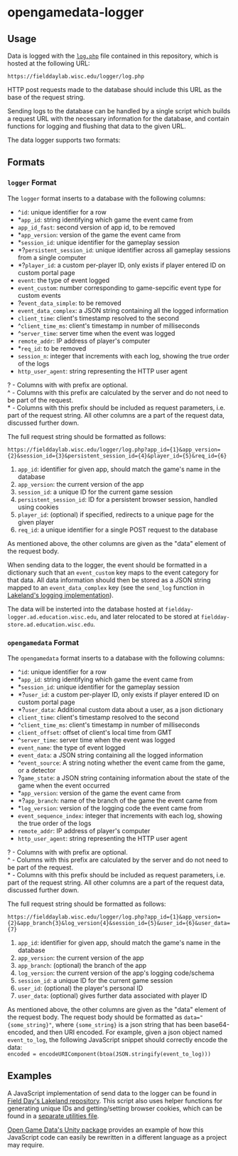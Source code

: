 # opengamedata-logger

<a name="usage"/>

## Usage

Data is logged with the [`log.php`](https://github.com/opengamedata/opengamedata-logger/blob/master/log.php) file contained in this repository, which is hosted at the following URL:

`https://fielddaylab.wisc.edu/logger/log.php`

HTTP post requests made to the database should include this URL as the base of the request string.

Sending logs to the database can be handled by a single script which builds a request URL with the necessary information for the database, and contain functions for logging and flushing that data to the given URL.

The data logger supports two formats:

<a name="Formats"/>

## Formats

### `logger` Format

The `logger` format inserts to a database with the following columns:

- ^`id`: unique identifier for a row
- *`app_id`: string identifying which game the event came from
- `app_id_fast`: second version of app id, to be removed
- *`app_version`: version of the game the event came from
- *`session_id`: unique identifier for the gameplay session
- *?`persistent_session_id`: unique identifier across all gameplay sessions from a single computer
- *?`player_id`: a custom per-player ID, only exists if player entered ID on custom portal page
- `event`: the type of event logged
- `event_custom`: number corresponding to game-sepcific event type for custom events
- ?`event_data_simple`: to be removed
- `event_data_complex`: a JSON string containing all the logged information
- `client_time`: client's timestamp resolved to the second
- ^`client_time_ms`: client's timestamp in number of milliseconds
- ^`server_time`: server time when the event was logged
- `remote_addr`: IP address of player's computer
- *`req_id`: to be removed
- `session_n`: integer that increments with each log, showing the true order of the logs
- `http_user_agent`: string representing the HTTP user agent

? - Columns with with prefix are optional.  
^ - Columns with this prefix are calculated by the server and do not need to be part of the request.  
\* - Columns with this prefix should be included as request parameters, i.e. part of the request string.
All other columns are a part of the request data, discussed further down.  

The full request string should be formatted as follows:

`https://fielddaylab.wisc.edu/logger/log.php?app_id={1}&app_version={2}&session_id={3}&persistent_session_id={4}&player_id={5}&req_id={6}`

1. `app_id`: identifier for given app, should match the game's name in the database
2. `app_version`: the current version of the app
3. `session_id`: a unique ID for the current game session
4. `persistent_session_id`: ID for a persistent browser session, handled using cookies
5. `player_id`: (optional) if specified, redirects to a unique page for the given player
6. `req_id`: a unique identifier for a single POST request to the database

<!-- In [previous implementations](#examples), string is built within the logging object's constructor. A logging function should then take in a properly formatted dictionary, add keys for session number and client time, and add the dictionary to an accrued list of data. A flush function can then be called, which sends an HTTP request to the specified URL, and flushes logs stored into the accrued list to the database in that POST request. -->

As mentioned above, the other columns are given as the "data" element of the request body.

When sending data to the logger, the event should be formatted in a dictionary such that an `event_custom` key maps to the event category for that data. All data information should then be stored as a JSON string mapped to an `event_data_complex` key (see the `send_log` function in [Lakeland's logging implementation](https://github.com/fielddaylab/lakeland/blob/master/src/logging.js#L725)).

The data will be insterted into the database hosted at `fieldday-logger.ad.education.wisc.edu`, and later relocated to be stored at `fieldday-store.ad.education.wisc.edu`.
### `opengamedata` Format

The `opengamedata` format inserts to a database with the following columns:

- ^`id`: unique identifier for a row
- *`app_id`: string identifying which game the event came from
- *`session_id`: unique identifier for the gameplay session
- *?`user_id`: a custom per-player ID, only exists if player entered ID on custom portal page
- *?`user_data`: Additional custom data about a user, as a json dictionary
- `client_time`: client's timestamp resolved to the second
- ^`client_time_ms`: client's timestamp in number of milliseconds
- `client_offset`: offset of client's local time from GMT
- ^`server_time`: server time when the event was logged
- `event_name`: the type of event logged
- `event_data`: a JSON string containing all the logged information
- ^`event_source`: A string noting whether the event came from the game, or a detector
- ?`game_state`: a JSON string containing information about the state of the game when the event occurred
- *`app_version`: version of the game the event came from
- *?`app_branch`: name of the branch of the game the event came from
- *`log_version`: version of the logging code the event came from
- `event_sequence_index`: integer that increments with each log, showing the true order of the logs
- `remote_addr`: IP address of player's computer
- `http_user_agent`: string representing the HTTP user agent

? - Columns with with prefix are optional.  
^ - Columns with this prefix are calculated by the server and do not need to be part of the request.  
\* - Columns with this prefix should be included as request parameters, i.e. part of the request string.
All other columns are a part of the request data, discussed further down.  

The full request string should be formatted as follows:

`https://fielddaylab.wisc.edu/logger/log.php?app_id={1}&app_version={2}&app_branch{3}&log_version{4}&session_id={5}&user_id={6}&user_data={7}`

1. `app_id`: identifier for given app, should match the game's name in the database
2. `app_version`: the current version of the app
3. `app_branch`: (optional) the branch of the app
4. `log_version`: the current version of the app's logging code/schema
5. `session_id`: a unique ID for the current game session
6. `user_id`: (optional) the player's personal ID
7. `user_data`: (optional) gives further data associated with player ID

As mentioned above, the other columns are given as the "data" element of the request body.
The request body should be formatted as `data="{some_string}"`, where `{some_string}` is a json string that has been base64-encoded, and then URI encoded.
For example, given a json object named `event_to_log`, the following JavaScript snippet should correctly encode the data:  
`encoded = encodeURIComponent(btoa(JSON.stringify(event_to_log)))`

<a name="examples"/>

## Examples

A JavaScript implementation of send data to the logger can be found in [Field Day's Lakeland repository](https://github.com/fielddaylab/lakeland/blob/master/src/simplelog.js). This script also uses helper functions for generating unique IDs and getting/setting browser cookies, which can be found in a [separate utilities file](https://github.com/fielddaylab/lakeland/blob/master/src/utils.js#L2087).

[Open Game Data's Unity package](https://github.com/opengamedata/opengamedata-unity/blob/main/Assets/FieldDay/SimpleLog.cs) provides an example of how this JavaScript code can easily be rewritten in a different language as a project may require.
